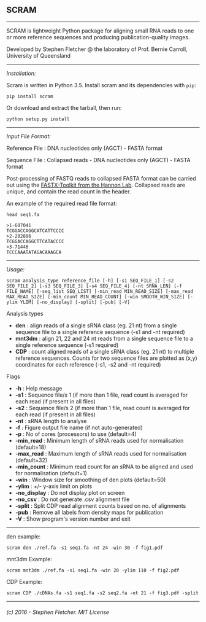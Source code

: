 SCRAM
---
___

SCRAM is lightweight Python package for aligning small RNA reads to one or more reference sequences and producing publication-quality images.

Developed by Stephen Fletcher @ the laboratory of Prof. Bernie Carroll, University of Queensland

___
*Installation:*

Scram is written in Python 3.5.  Install scram and its dependencies with `pip`:

`pip install scram`

Or download and extract the tarball, then run:

`python setup.py install` 

___
*Input File Format:*

Reference File : DNA nucleotides only (AGCT) - FASTA format

Sequence File : Collapsed reads - DNA nucleotides only (AGCT) - FASTA format

Post-processing of FASTQ reads to collapsed FASTA format can be carried out using the [FASTX-Toolkit from the Hannon Lab](http://hannonlab.cshl.edu/fastx_toolkit/). Collapsed reads are unique, and contain the read count in the header.

An example of the required read file format:
    
`head seq1.fa`
    
    >1-607041
    TCGGACCAGGCATCATTCCCC
    >2-202886
    TCGGACCAGGCTTCATACCCC
    >3-71446
    TCCCAAATATAGACAAAGCA
___

*Usage:*

`scram analysis_type reference_file [-h] [-s1 SEQ_FILE_1] [-s2 SEQ_FILE_2] [-s3 SEQ_FILE_3] [-s4 SEQ_FILE_4] [-nt SRNA_LEN] [-f FILE_NAME] [-seq_list SEQ_LIST] [-min_read MIN_READ_SIZE] [-max_read MAX_READ_SIZE] [-min_count MIN_READ_COUNT] [-win SMOOTH_WIN_SIZE] [-ylim YLIM] [-no_display] [-split] [-pub] [-V]`

Analysis types

* **den** : align reads of a single sRNA class (eg. 21 nt) from a single sequence file to a single reference sequence (-s1 and -nt required)
* **mnt3dm** : align 21, 22 and 24 nt reads from a single sequence file to a single reference sequence (-s1 required)
* **CDP** : count aligned reads of a single sRNA class (eg. 21 nt) to multiple reference sequences. Counts for two sequence files are plotted as (x,y) coordinates for each reference (-s1, -s2 and -nt required)

Flags

* **-h** : Help message
* **-s1** : Sequence file/s 1 (if more than 1 file, read count is averaged for each read (if present in all files)
* **-s2** : Sequence file/s 2 (if more than 1 file, read count is averaged for each read (if present in all files)
* **-nt** : sRNA length to analyse
* **-f** : Figure output file name (if not auto-generated)
* **-p** : No of cores (processors) to use (default=4)
* **-min_read** : Minimum length of sRNA reads used for normalisation (default=18)
* **-max_read** : Maximum length of sRNA reads used for normalisation (default=32)
* **-min_count** : Minimum read count for an sRNA to be aligned and used for normalisation (default=1)
* **-win** : Window size for smoothing of den plots (default=50)
* **-ylim** : +/- y-axis limit on plots
* **-no_display** : Do not display plot on screen
* **-no_csv** : Do not generate .csv alignment file
* **-split** : Split CDP read alignment counts based on no. of alignments
* **-pub** : Remove all labels from density maps for publication
* **-V** : Show program's version number and exit

___

den example:

`scram den ./ref.fa -s1 seq1.fa -nt 24 -win 30 -f fig1.pdf`

mnt3dm Example:

`scram mnt3dm ./ref.fa -s1 seq1.fa -win 20 -ylim 110 -f fig2.pdf`

CDP Example:

`scram CDP ./cDNAs.fa -s1 seq1.fa -s2 seq2.fa -nt 21 -f fig3.pdf -split`

___

###### (c) 2016 - Stephen Fletcher. MIT License